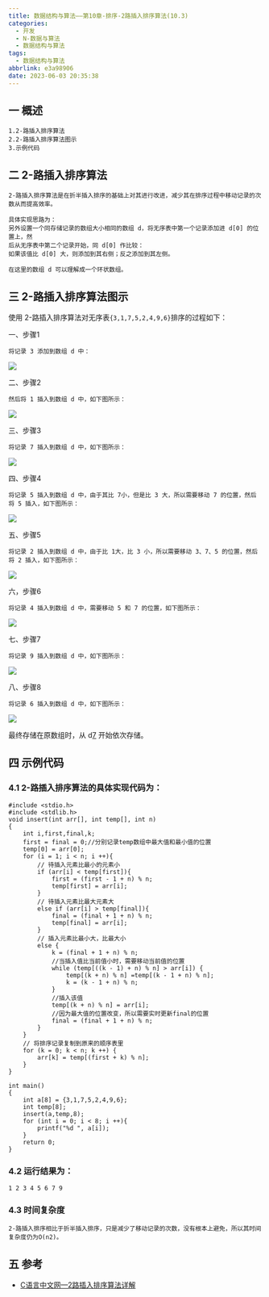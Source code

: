```yaml
---
title: 数据结构与算法——第10章-排序-2路插入排序算法(10.3)
categories:
  - 开发
  - N-数据与算法
  - 数据结构与算法
tags:
  - 数据结构与算法
abbrlink: e3a98906
date: 2023-06-03 20:35:38
---
```

## 一 概述

```
1.2-路插入排序算法
2.2-路插入排序算法图示
3.示例代码
```

<!--more-->

## 二 2-路插入排序算法

```
2-路插入排序算法是在折半插入排序的基础上对其进行改进，减少其在排序过程中移动记录的次数从而提高效率。

具体实现思路为：
另外设置一个同存储记录的数组大小相同的数组 d，将无序表中第一个记录添加进 d[0] 的位置上，然
后从无序表中第二个记录开始，同 d[0] 作比较：
如果该值比 d[0] 大，则添加到其右侧；反之添加到其左侧。

在这里的数组 d 可以理解成一个环状数组。
```

## 三 2-路插入排序算法图示

使用 2-路插入排序算法对无序表`{3,1,7,5,2,4,9,6}`排序的过程如下：

一、步骤1

```
将记录 3 添加到数组 d 中：
```

![][1]

二、步骤2

```
然后将 1 插入到数组 d 中，如下图所示：
```

![][2]

三、步骤3

```
将记录 7 插入到数组 d 中，如下图所示：
```

![][3]

四、步骤4

```
将记录 5 插入到数组 d 中，由于其比 7小，但是比 3 大，所以需要移动 7 的位置，然后将 5 插入，如下图所示：
```

![][4]

五、步骤5

```
将记录 2 插入到数组 d 中，由于比 1大，比 3 小，所以需要移动 3、7、5 的位置，然后将 2 插入，如下图所示：
```

![][5]

六，步骤6

```
将记录 4 插入到数组 d 中，需要移动 5 和 7 的位置，如下图所示：
```

![][6]

七、步骤7

```
将记录 9 插入到数组 d 中，如下图所示：
```

![][7]

八、步骤8

```
将记录 6 插入到数组 d 中，如下图所示：
```

![][8]

最终存储在原数组时，从 d[7] 开始依次存储。

## 四 示例代码

### 4.1 2-路插入排序算法的具体实现代码为：

```
#include <stdio.h>
#include <stdlib.h>
void insert(int arr[], int temp[], int n)
{
    int i,first,final,k;
    first = final = 0;//分别记录temp数组中最大值和最小值的位置
    temp[0] = arr[0];
    for (i = 1; i < n; i ++){
        // 待插入元素比最小的元素小
        if (arr[i] < temp[first]){
            first = (first - 1 + n) % n;
            temp[first] = arr[i];
        }
        // 待插入元素比最大元素大
        else if (arr[i] > temp[final]){
            final = (final + 1 + n) % n;
            temp[final] = arr[i];
        }
        // 插入元素比最小大，比最大小
        else {
            k = (final + 1 + n) % n;
            //当插入值比当前值小时，需要移动当前值的位置
            while (temp[((k - 1) + n) % n] > arr[i]) {
                temp[(k + n) % n] =temp[(k - 1 + n) % n];
                k = (k - 1 + n) % n;
            }
            //插入该值
            temp[(k + n) % n] = arr[i];
            //因为最大值的位置改变，所以需要实时更新final的位置
            final = (final + 1 + n) % n;
        }
    }
    // 将排序记录复制到原来的顺序表里
    for (k = 0; k < n; k ++) {
        arr[k] = temp[(first + k) % n];
    }
}

int main()
{
    int a[8] = {3,1,7,5,2,4,9,6};
    int temp[8];
    insert(a,temp,8);
    for (int i = 0; i < 8; i ++){
        printf("%d ", a[i]);
    }
    return 0;
}
```

### 4.2 运行结果为：

```
1 2 3 4 5 6 7 9
```

### 4.3 时间复杂度

```
2-路插入排序相比于折半插入排序，只是减少了移动记录的次数，没有根本上避免，所以其时间复杂度仍为O(n2)。
```

## 五 参考

* [C语言中文网—2路插入排序算法详解](https://c.biancheng.net/view/3441.html)


[1]:https://cdn.jsdelivr.net/gh/PGzxc/CDN/blog-data-struct-basic/ds-chap10-2-1.png
[2]:https://cdn.jsdelivr.net/gh/PGzxc/CDN/blog-data-struct-basic/ds-chap10-2-2.png
[3]:https://cdn.jsdelivr.net/gh/PGzxc/CDN/blog-data-struct-basic/ds-chap10-2-3.png
[4]:https://cdn.jsdelivr.net/gh/PGzxc/CDN/blog-data-struct-basic/ds-chap10-2-4.png
[5]:https://cdn.jsdelivr.net/gh/PGzxc/CDN/blog-data-struct-basic/ds-chap10-2-5.png
[6]:https://cdn.jsdelivr.net/gh/PGzxc/CDN/blog-data-struct-basic/ds-chap10-2-6.png
[7]:https://cdn.jsdelivr.net/gh/PGzxc/CDN/blog-data-struct-basic/ds-chap10-2-7.png
[8]:https://cdn.jsdelivr.net/gh/PGzxc/CDN/blog-data-struct-basic/ds-chap10-2-8.png